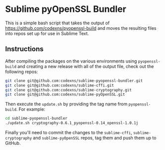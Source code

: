 # Sublime pyOpenSSL Bundler

This is a simple bash script that takes the output of
https://github.com/codexns/pyopenssl-build and moves the resulting files into
repos set up for use in Sublime Text.

## Instructions

After compiling the packages on the various environments using `pyopenssl-build`
and creating a new release with all of the output file, check out the following
repos:

```bash
git clone git@github.com:codexns/sublime-pyopenssl-bundler.git
git clone git@github.com:codexns/sublime-cffi.git
git clone git@github.com:codexns/sublime-cryptography.git
git clone git@github.com:codexns/sublime-pyOpenSSL.git
```

Then execute the `update.sh` by providing the tag name from `pyopenssl-build`.
For example:

```bash
cd sublime-pyopenssl-bundler
./update.sh cryptography-0.6.1_pyopenssl-0.14_openssl-1.0.1j
```

Finally you'll need to commit the changes to the `sublime-cffi`,
`sublime-cryptography` and `sublime-pyOpenSSL` repos, tag them and push them up
to GitHub.
